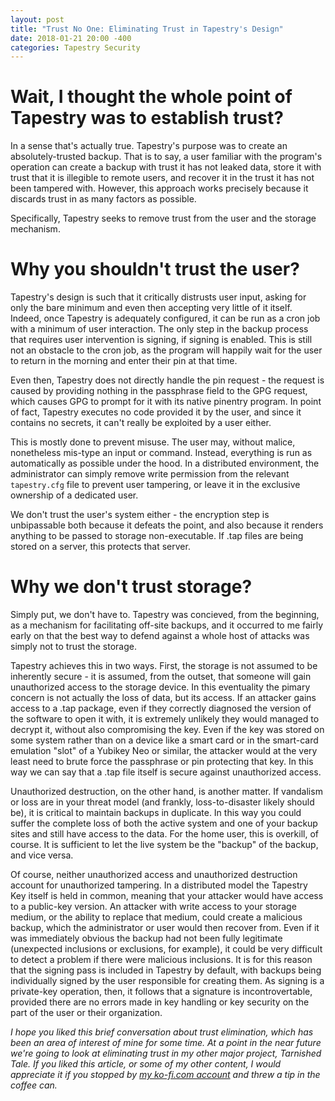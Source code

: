 ```yaml
---
layout: post
title: "Trust No One: Eliminating Trust in Tapestry's Design"
date: 2018-01-21 20:00 -400
categories: Tapestry Security
---
```


# Wait, I thought the whole point of Tapestry was to establish trust?
In a sense that's actually true. Tapestry's purpose was to create an absolutely-trusted backup. That is to say, a user familiar with the program's operation can create a backup with trust it has not leaked data, store it with trust that it is illegible to remote users, and recover it in the trust it has not been tampered with. However, this approach works precisely because it discards trust in as many factors as possible.

Specifically, Tapestry seeks to remove trust from the user and the storage mechanism.

# Why you shouldn't trust the user?
Tapestry's design is such that it critically distrusts user input, asking for only the bare minimum and even then accepting very little of it itself. Indeed, once Tapestry is adequately configured, it can be run as a cron job with a minimum of user interaction. The only step in the backup process that requires user intervention is signing, if signing is enabled. This is still not an obstacle to the cron job, as the program will happily wait for the user to return in the morning and enter their pin at that time.

Even then, Tapestry does not directly handle the pin request - the request is caused by providing nothing in the passphrase field to the GPG request, which causes GPG to prompt for it with its native pinentry program. In point of fact, Tapestry executes no code provided it by the user, and since it contains no secrets, it can't really be exploited by a user either.

This is mostly done to prevent misuse. The user may, without malice, nonetheless mis-type an input or command. Instead, everything is run as automatically as possible under the hood. In a distributed environment, the administrator can simply remove write permission from the relevant `tapestry.cfg` file to prevent user tampering, or leave it in the exclusive ownership of a dedicated user.

We don't trust the user's system either - the encryption step is unbipassable both because it defeats the point, and also because it renders anything to be passed to storage non-executable. If .tap files are being stored on a server, this protects that server.

# Why we don't trust storage?
Simply put, we don't have to. Tapestry was concieved, from the beginning, as a mechanism for facilitating off-site backups, and it occurred to me fairly early on that the best way to defend against a whole host of attacks was simply not to trust the storage.

Tapestry achieves this in two ways. First, the storage is not assumed to be inherently secure - it is assumed, from the outset, that someone will gain unauthorized access to the storage device. In this eventuality the pimary concern is not actually the loss of data, but its access. If an attacker gains access to a .tap package, even if they correctly diagnosed the version of the software to open it with, it is extremely unlikely they would managed to decrypt it, without also compromising the key. Even if the key was stored on some system rather than on a device like a smart card or in the smart-card emulation "slot" of a Yubikey Neo or similar, the attacker would at the very least need to brute force the passphrase or pin protecting that key. In this way we can say that a .tap file itself is secure against unauthorized access.

Unauthorized destruction, on the other hand, is another matter. If vandalism or loss are in your threat model (and frankly, loss-to-disaster likely should be), it is critical to maintain backups in duplicate. In this way you could suffer the complete loss of both the active system and one of your backup sites and still have access to the data. For the home user, this is overkill, of course. It is sufficient to let the live system be the "backup" of the backup, and vice versa.

Of course, neither unauthorized access and unauthorized destruction account for unauthorized tampering. In a distributed model the Tapestry Key itself is held in common, meaning that your attacker would have access to a public-key version. An attacker with write access to your storage medium, or the ability to replace that medium, could create a malicious backup, which the administrator or user would then recover from. Even if it was immediately obvious the backup had not been fully legitimate (unexpected inclusions or exclusions, for example), it could be very difficult to detect a problem if there were malicious inclusions. It is for this reason that the signing pass is included in Tapestry by default, with backups being individually signed by the user responsible for creating them. As signing is a private-key operation, then, it follows that a signature is incontrovertable, provided there are no errors made in key handling or key security on the part of the user or their organization.

*I hope you liked this brief conversation about trust elimination, which has been an area of interest of mine for some time. At a point in the near future we're going to look at eliminating trust in my other major project, Tarnished Tale. If you liked this article, or some of my other content, I would appreciate it if you stopped by [my ko-fi.com account](https://ko-fi.com/PSavLabs) and threw a tip in the coffee can.*
